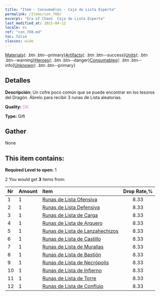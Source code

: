 ```yaml
---
title: "Item - Consumables - Caja de Lista Experta"
permalink: /Items/con_760/
excerpt: "Era of Chaos  Caja de Lista Experta"
last_modified_at: 2021-04-12
locale: es
ref: "con_760.md"
toc: false
classes: wide
---
```

 [Materials](/es/Items/){: .btn .btn--primary}[Artifacts](/es/Items/Artifacts/){: .btn .btn--success}[Units](/es/Items/Units/){: .btn .btn--warning}[Heroes](/es/Items/Heroes/){: .btn .btn--danger}[Consumables](/es/Items/Consumables/){: .btn .btn--info}[Unknown](/es/Items/Unknown/){: .btn .btn--primary}

## Detalles
 **Descripción:** Un cofre poco común que se puede encontrar en los tesoros del Dragón. Ábrelo para recibir 3 runas de Lista aleatorias.

 **Quality:** <span style="color: #DA70D6">OK</span>

 **Type:** Gift

## Gather

  None

## This item contains:

 **Required Level to open:** 1

 2 You would get **3** items  from:

  | Nr | Amount |     Item    | Drop Rate,% |
  |:---|:-------|:------------|:---------:|
  | 1 | 1 | [Runas de Lista Ofensiva](/es/Items/con_734/) | 8.33 | 
  | 2 | 1 | [Runas de Lista Defensiva](/es/Items/con_739/) | 8.33 | 
  | 3 | 1 | [Runas de Lista de Carga](/es/Items/con_741/) | 8.33 | 
  | 4 | 1 | [Runas de Lista de Arquero](/es/Items/con_742/) | 8.33 | 
  | 5 | 1 | [Runas de Lista de Lanzahechizos](/es/Items/con_746/) | 8.33 | 
  | 6 | 1 | [Runas de Lista de Castillo](/es/Items/con_752/) | 8.33 | 
  | 7 | 1 | [Runas de Lista de Murallas](/es/Items/con_753/) | 8.33 | 
  | 8 | 1 | [Runas de Lista de Bastión](/es/Items/con_754/) | 8.33 | 
  | 9 | 1 | [Runas de Lista de Necrópolis](/es/Items/con_755/) | 8.33 | 
  | 10 | 1 | [Runas de Lista de Infierno](/es/Items/con_777/) | 8.33 | 
  | 11 | 1 | [Runas de Lista de Torre](/es/Items/con_785/) | 8.33 | 
  | 12 | 1 | [Runas de Lista de Conflujo](/es/Items/con_791/) | 8.33 | 
